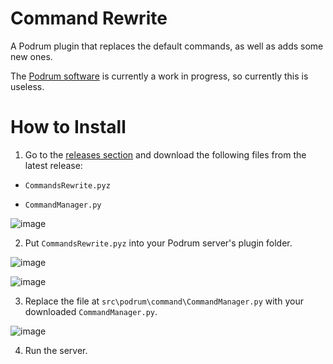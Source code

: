 # Command Rewrite
A Podrum plugin that replaces the default commands, as well as adds some new ones.

The [Podrum software](https://github.com/Podrum/Podrum) is currently a work in progress, so currently this is useless.

# How to Install
1. Go to the [releases section](https://github.com/plun1331/PodrumCommandRewrite/releases) and download the following files from the latest release:
  
  - `CommandsRewrite.pyz`
  
  - `CommandManager.py`
  
  ![image](https://user-images.githubusercontent.com/49261529/103855273-32426e00-5067-11eb-8d42-54b29dee27e6.png)
  
  
2. Put `CommandsRewrite.pyz` into your Podrum server's plugin folder.

![image](https://user-images.githubusercontent.com/49261529/103855119-cd871380-5066-11eb-9444-bc1ed935017f.png)

![image](https://user-images.githubusercontent.com/49261529/103855149-e55e9780-5066-11eb-8d5d-d1011eab92e6.png)


3. Replace the file at `src\podrum\command\CommandManager.py` with your downloaded `CommandManager.py`.

![image](https://user-images.githubusercontent.com/49261529/103855319-4d14e280-5067-11eb-8d2a-ff19e0acf5cd.png)

4. Run the server.

